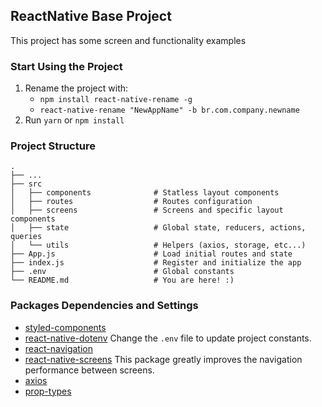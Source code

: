 ## ReactNative Base Project

This project has some screen and functionality examples

### Start Using the Project

1. Rename the project with:
    - `npm install react-native-rename -g`
    - `react-native-rename "NewAppName" -b br.com.company.newname`
2. Run `yarn` or `npm install`

### Project Structure

    .
    ├── ...
    ├── src                       
    │   ├── components              # Statless layout components
    │   ├── routes                  # Routes configuration
    │   ├── screens                 # Screens and specific layout components
    │   ├── state                   # Global state, reducers, actions, queries
    │   └── utils                   # Helpers (axios, storage, etc...)
    ├── App.js                      # Load initial routes and state
    ├── index.js                    # Register and initialize the app
    ├── .env                        # Global constants
    └── README.md                   # You are here! :)

### Packages Dependencies and Settings

- [styled-components](https://github.com/styled-components/styled-components)
- [react-native-dotenv](https://github.com/zetachang/react-native-dotenv) Change the `.env` file to update project constants.
- [react-navigation](https://github.com/react-navigation/react-navigation)
- [react-native-screens](https://github.com/kmagiera/react-native-screens) This package greatly improves the navigation performance between screens.
- [axios](https://github.com/axios/axios)
- [prop-types](https://github.com/facebook/prop-types)
